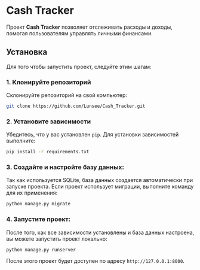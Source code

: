 # Cash Tracker

Проект **Cash Tracker** позволяет отслеживать расходы и доходы, помогая пользователям управлять личными финансами.

## Установка

Для того чтобы запустить проект, следуйте этим шагам:

### 1. Клонируйте репозиторий

Склонируйте репозиторий на свой компьютер:

```bash
git clone https://github.com/Lunsee/Cash_Tracker.git
```


### 2. Установите зависимости

Убедитесь, что у вас установлен `pip`. Для установки зависимостей выполните:

```bash
pip install -r requirements.txt
```
### 3. Создайте и настройте базу данных:

Так как используется SQLite, база данных создается автоматически при запуске проекта. Если проект использует миграции, выполните команду для их применения:

```bash
python manage.py migrate
```

### 4. Запустите проект:

После того, как все зависимости установлены и база данных настроена, вы можете запустить проект локально:

 ```bash
 python manage.py runserver
 ```

После этого проект будет доступен по адресу `http://127.0.0.1:8000`.



